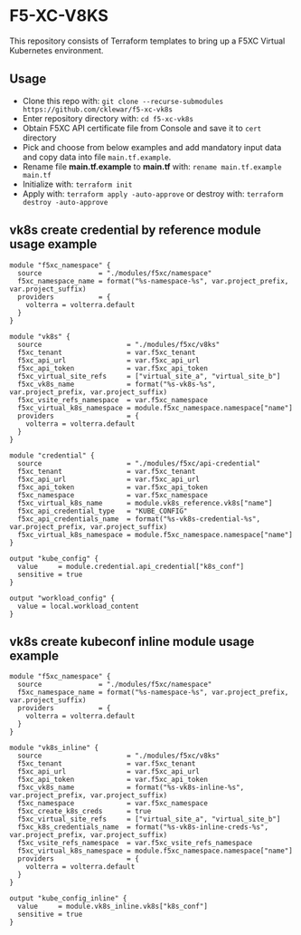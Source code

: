 # F5-XC-V8KS
This repository consists of Terraform templates to bring up a F5XC Virtual Kubernetes environment.

## Usage

- Clone this repo with: `git clone --recurse-submodules https://github.com/cklewar/f5-xc-vk8s`
- Enter repository directory with: `cd f5-xc-vk8s`
- Obtain F5XC API certificate file from Console and save it to `cert` directory
- Pick and choose from below examples and add mandatory input data and copy data into file `main.tf.example`.
- Rename file __main.tf.example__ to __main.tf__ with: `rename main.tf.example main.tf`
- Initialize with: `terraform init`
- Apply with: `terraform apply -auto-approve` or destroy with: `terraform destroy -auto-approve`

## vk8s create credential by reference module usage example 

````hcl
module "f5xc_namespace" {
  source              = "./modules/f5xc/namespace"
  f5xc_namespace_name = format("%s-namespace-%s", var.project_prefix, var.project_suffix)
  providers           = {
    volterra = volterra.default
  }
}

module "vk8s" {
  source                     = "./modules/f5xc/v8ks"
  f5xc_tenant                = var.f5xc_tenant
  f5xc_api_url               = var.f5xc_api_url
  f5xc_api_token             = var.f5xc_api_token
  f5xc_virtual_site_refs     = ["virtual_site_a", "virtual_site_b"]
  f5xc_vk8s_name             = format("%s-vk8s-%s", var.project_prefix, var.project_suffix)
  f5xc_vsite_refs_namespace  = var.f5xc_namespace
  f5xc_virtual_k8s_namespace = module.f5xc_namespace.namespace["name"]
  providers                  = {
    volterra = volterra.default
  }
}

module "credential" {
  source                     = "./modules/f5xc/api-credential"
  f5xc_tenant                = var.f5xc_tenant
  f5xc_api_url               = var.f5xc_api_url
  f5xc_api_token             = var.f5xc_api_token
  f5xc_namespace             = var.f5xc_namespace
  f5xc_virtual_k8s_name      = module.vk8s_reference.vk8s["name"]
  f5xc_api_credential_type   = "KUBE_CONFIG"
  f5xc_api_credentials_name  = format("%s-vk8s-credential-%s", var.project_prefix, var.project_suffix)
  f5xc_virtual_k8s_namespace = module.f5xc_namespace.namespace["name"]
}

output "kube_config" {
  value     = module.credential.api_credential["k8s_conf"]
  sensitive = true
}

output "workload_config" {
  value = local.workload_content
}
````

## vk8s create kubeconf inline module usage example 

````hcl
module "f5xc_namespace" {
  source              = "./modules/f5xc/namespace"
  f5xc_namespace_name = format("%s-namespace-%s", var.project_prefix, var.project_suffix)
  providers           = {
    volterra = volterra.default
  }
}

module "vk8s_inline" {
  source                     = "./modules/f5xc/v8ks"
  f5xc_tenant                = var.f5xc_tenant
  f5xc_api_url               = var.f5xc_api_url
  f5xc_api_token             = var.f5xc_api_token
  f5xc_vk8s_name             = format("%s-vk8s-inline-%s", var.project_prefix, var.project_suffix)
  f5xc_namespace             = var.f5xc_namespace
  f5xc_create_k8s_creds      = true
  f5xc_virtual_site_refs     = ["virtual_site_a", "virtual_site_b"]
  f5xc_k8s_credentials_name  = format("%s-vk8s-inline-creds-%s", var.project_prefix, var.project_suffix)
  f5xc_vsite_refs_namespace  = var.f5xc_vsite_refs_namespace
  f5xc_virtual_k8s_namespace = module.f5xc_namespace.namespace["name"]
  providers                  = {
    volterra = volterra.default
  }
}

output "kube_config_inline" {
  value     = module.vk8s_inline.vk8s["k8s_conf"]
  sensitive = true
}
````